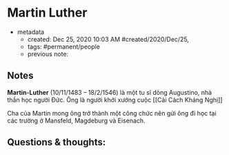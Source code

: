 ---
---

# Martin Luther

- metadata
	- created: Dec 25, 2020 10:03 AM #created/2020/Dec/25,
	- tags: #permanent/people 
	- previous note:

## Notes
**Martin-Luther** (10/11/1483 – 18/2/1546) là một tu sĩ dòng Augustino, nhà thần học người Đức. Ông là người khởi xướng cuộc [[Cải Cách Kháng Nghị]] 

Cha của Martin mong ông trở thành một công chức nên gửi ông đi học tại các trường ở Mansfeld, Magdeburg và Eisenach.

## Questions & thoughts:


